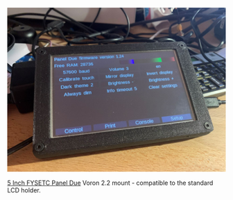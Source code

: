 
![FYSETC Panel Due Voron 2.2 mount](FYSETC_VORON_2.2_Display.jpg "FYSETC Panel Due Voron 2.2 mount")

[5 Inch FYSETC Panel Due](http://s.aliexpress.com/EfQJzQZN) Voron 2.2 mount - compatible to the standard LCD holder.